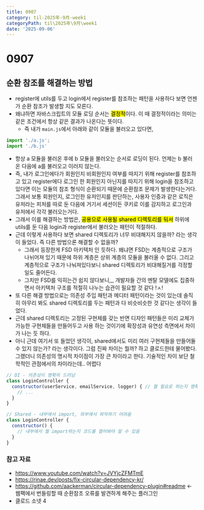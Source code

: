 ```yaml
---
title: 0907
category: til-2025年-9月-week1
categoryPath: til\2025年\9月\week1
date: '2025-09-06'
---
```

# 0907  
## 순환 참조를 해결하는 방법  
- register에 utils를 두고 login에서 register를 참조하는 패턴을 사용하다 보면 언젠가 순환 참조가 발생할 지도 모른다.  
- 왜냐하면 자바스크립트의 모듈 로딩 순서는 <mark>결정적</mark>이다. 이 때 결정적이라는 의미는 같은 조건에서 항상 같은 결과가 나온다는 뜻이다.  
	- 즉 내가 `main.js`에서 아래와 같이 모듈을 불러오고 있다면,   

```js  
import './a.js';  
import './b.js'  
```  

- 항상 a 모듈을 불러온 후에 b 모듈을 불러오는 순서로 로딩이 된다. 언제는 b 불러 온 다음에 a를 불러오고 이러지 않는다.  
- 즉, 내가 로그인에다가 회원인지 비회원인지 여부를 따지기 위해 register를 참조하고 있고 register에다 로그인 한 회원인지 아닌지를 따지기 위해 login을 참조하고 있다면 이는 모듈의 참조 형식이 순환되기 때문에 순환참조 문제가 발생한다는거다. 그래서 보통 회원인지, 로그인한 유저인지를 판단하는, 사용자 인증과 같은 로직은 유저라는 피처를 따로 둔 다음에 거기서 세션이든 쿠키로 이를 감지하고 로그인과 유저에서 각각 불러오는거다.  
- 그래서 이를 해결하는 방법은, <mark>공용으로 사용될 shared 디렉토리를 둬서</mark> 하위에 utils를 둔 다음 login과 register에서 불러오는 패턴이 적절하다.  
- 근데 이렇게 사용하다 보면 shared 디렉토리가 너무 비대해지지 않을까? 라는 생각이 들었다. 즉 다른 방법으론 해결할 수 없을까?  
	- 그래서 등장한게 FSD 아키텍처 인 듯하다. 왜냐면 FSD는 계층적으로 구조가 나뉘어져 있기 때문에 하위 계층은 상위 계층의 모듈을 불러올 수 없다. 그리고 계층적으로 구조가 나눠져있다보니 shared 디렉토리가 비대해질거를 걱정할 일도 줄어든다.  
	- 그치만 FSD를 익히는건 쉽지 않다보니,,, 개발자들 간의 멘탈 모델에도 집중하면서 아키텍처 구조를 적절히 나누는 습관이 필요할 것 같다 !ㅅ!  
- 또 다른 해결 방법으로는 의존성 주입 패턴과 메디터 패턴이라는 것이 있는데 솔직히 아무리 봐도 shared 디렉토리를 두는 패턴과 다 비슷비슷한 것 같다는 생각이 들었다.   
- 근데 shared 디렉토리는 고정된 구현체를 갖는 반면 디자인 패턴들은 미리 교체가 가능한 구현체들을 만들어두고 사용 하는 것이기에 확장성과 유연성 측면에서 차이가 나는 듯 하다.  
- 아니 근데 여기서 또 들었던 생각이, shared에서도 미리 여러 구현체들을 만들어둘 수 있지 않는가? 라는 생각이다. 그럼 진짜 차이는 뭘까? 하고 클로드한테 물어봤다. 그랬더니 의존성의 명시적 차이점이 가장 큰 차이라고 한다. 기술적인 차이 보단 철학적인 관점에서의 차이라는데.. 어렵다  

```js  
// DI - 의존성이 명확히 드러남  
class LoginController {  
  constructor(userService, emailService, logger) { // 뭘 필요로 하는지 명확  
    // ...  
  }  
}

// Shared - 내부에서 import, 외부에서 파악하기 어려움  
class LoginController {  
  constructor() {  
    // 내부에서 뭘 import하는지 코드를 열어봐야 알 수 있음  
  }  
}
```  

### 참고 자료  
- https://www.youtube.com/watch?v=JVYjcZFMTmE  
- https://rinae.dev/posts/fix-circular-dependency-kr/  
- https://github.com/aackerman/circular-dependency-plugin#readme <- 웹팩에서 번들링할 때 순환참조 오류를 발견하게 해주는 플러그인  
- 클로드 소넷 4
